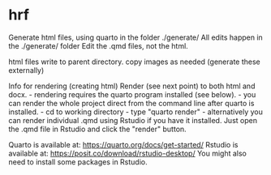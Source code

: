 # hrf

Generate html files, using quarto in the folder ./generate/
All edits happen in the ./generate/ folder
Edit the .qmd files, not the html.

html files write to parent directory.
copy images as needed (generate these externally)


Info for rendering (creating html)
Render (see next point) to both html and docx.
	- rendering requires the quarto program installed (see below).
	- you can render the whole project direct from the command line after quarto is installed.
		- cd to working directory
		- type "quarto render"
	- alternatively you can render individual .qmd using Rstudio if you have it installed. Just open the .qmd file in Rstudio and click the "render" button.


Quarto is available at:
https://quarto.org/docs/get-started/
Rstudio is available at:
https://posit.co/download/rstudio-desktop/
You might also need to install some packages in Rstudio.

